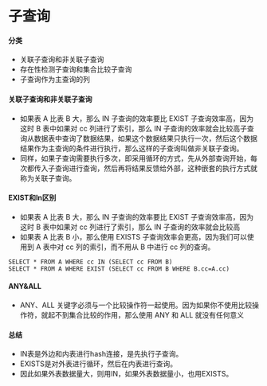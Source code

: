 #  子查询

#### 分类
* 关联子查询和非关联子查询
* 存在性检测子查询和集合比较子查询
* 子查询作为主查询的列

#### 关联子查询和非关联子查询
* 如果表 A 比表 B 大，那么 IN 子查询的效率要比 EXIST 子查询效率高，因为这时 B 表中如果对 cc 列进行了索引，那么 IN 子查询的效率就会比较高子查询从数据表中查询了数据结果，如果这个数据结果只执行一次，然后这个数据结果作为主查询的条件进行执行，那么这样的子查询叫做非关联子查询。
* 同样，如果子查询需要执行多次，即采用循环的方式，先从外部查询开始，每次都传入子查询进行查询，然后再将结果反馈给外部，这种嵌套的执行方式就称为关联子查询。

#### EXIST和In区别
* 如果表 A 比表 B 大，那么 IN 子查询的效率要比 EXIST 子查询效率高，因为这时 B 表中如果对 cc 列进行了索引，那么 IN 子查询的效率就会比较高
* 如果表 A 比表 B 小，那么使用 EXISTS 子查询效率会更高，因为我们可以使用到 A 表中对 cc 列的索引，而不用从 B 中进行 cc 列的查询。

```
SELECT * FROM A WHERE cc IN (SELECT cc FROM B)
SELECT * FROM A WHERE EXIST (SELECT cc FROM B WHERE B.cc=A.cc)
```

#### ANY&ALL
*  ANY、ALL 关键字必须与一个比较操作符一起使用。因为如果你不使用比较操作符，就起不到集合比较的作用，那么使用 ANY 和 ALL 就没有任何意义

#### 总结
* IN表是外边和内表进行hash连接，是先执行子查询。
* EXISTS是对外表进行循环，然后在内表进行查询。
* 因此如果外表数据量大，则用IN，如果外表数据量小，也用EXISTS。